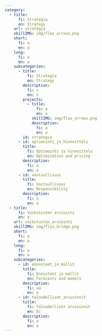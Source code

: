 ```yaml
---
category:
  - title:
      fi: Strategia
      en: Strategy
    url: strategia
    skillIMG: img/flou_arrows.png
    short:
      fi: a
      en: a
    long:
      fi: a
      en: a
    subcategories:
      - title:
          fi: Strategia
          en: Strategy
        description:
          fi: s
          en: s
        projects:
          - title:
              fi: a
              en: a
            skillIMG: img/flou_arrows.png
            description:
              fi: a
              en: a
        id: strategia
      - id: optimointi_ja_hinnoittelu
        title:
          fi: Optimointi ja hinnoittelu
          en: Optimization and pricing
        description:
          fi: a
          en: a
      - id: vastuullisuus
        title:
          fi: Vastuullisuus
          en: Responsibility
        description:
          fi: a
          en: a
  - title:
      fi: Vaikutusten arviointi
      en: a
    url: vaikutusten_arviointi
    skillIMG: img/flou_bridge.png
    short:
      fi: a
      en: a
    long:
      fi: a
      en: a
    subcategories:
      - id: ennusteet_ja_mallit
        title:
          fi: Ennusteet ja mallit
          en: Forecasts and models
        description:
          fi: aa
          en: a
      - id: taloudelliset_arvioinnit
        title:
          fi: Taloudelliset arvioinnit
          en: Ec
        description:
          fi: a
          en: a
---
```

